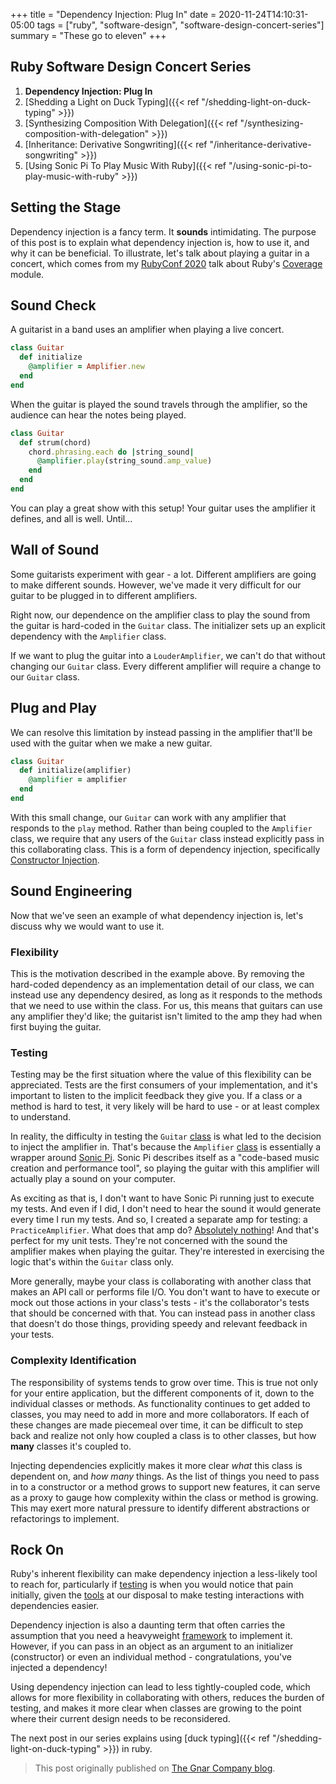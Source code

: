 +++
title = "Dependency Injection: Plug In"
date = 2020-11-24T14:10:31-05:00
tags = ["ruby", "software-design", "software-design-concert-series"]
summary = "These go to eleven"
+++

## Ruby Software Design Concert Series

1. __Dependency Injection: Plug In__
2. [Shedding a Light on Duck Typing]({{< ref "/shedding-light-on-duck-typing" >}})
3. [Synthesizing Composition With Delegation]({{< ref "/synthesizing-composition-with-delegation" >}})
4. [Inheritance: Derivative Songwriting]({{< ref "/inheritance-derivative-songwriting" >}})
5. [Using Sonic Pi To Play Music With Ruby]({{< ref "/using-sonic-pi-to-play-music-with-ruby" >}})

## Setting the Stage

Dependency injection is a fancy term. It __sounds__ intimidating. The purpose of
this post is to explain what dependency injection is, how to use it, and why it
can be beneficial. To illustrate, let's talk about playing a guitar in a
concert, which comes from my [RubyConf 2020](https://rubyconf.org/program/sessions#session-1044)
talk about Ruby's [Coverage](https://docs.ruby-lang.org/en/master/Coverage.html) module.

## Sound Check

A guitarist in a band uses an amplifier when playing a live concert.

```ruby
class Guitar
  def initialize
    @amplifier = Amplifier.new
  end
end
```

When the guitar is played the sound travels through the amplifier, so the
audience can hear the notes being played.

```ruby
class Guitar
  def strum(chord)
    chord.phrasing.each do |string_sound|
      @amplifier.play(string_sound.amp_value)
    end
  end
end
```

You can play a great show with this setup! Your guitar uses the amplifier it
defines, and all is well. Until...

## Wall of Sound

Some guitarists experiment with gear - a lot. Different amplifiers are going to
make different sounds. However, we've made it very difficult for our guitar to
be plugged in to different amplifiers.

Right now, our dependence on the amplifier class to play the sound from the
guitar is hard-coded in the `Guitar` class. The initializer sets up an explicit
dependency with the `Amplifier` class.

If we want to plug the guitar into a `LouderAmplifier`, we can't do that without
changing our `Guitar` class. Every different amplifier will require a change to
our `Guitar` class.

## Plug and Play

We can resolve this limitation by instead passing in the amplifier that'll be
used with the guitar when we make a new guitar.

```ruby
class Guitar
  def initialize(amplifier)
    @amplifier = amplifier
  end
end
```

With this small change, our `Guitar` can work with any amplifier that responds
to the `play` method. Rather than being coupled to the `Amplifier` class, we
require that any users of the `Guitar` class instead explicitly pass in this
collaborating class. This is a form of dependency injection, specifically
[Constructor Injection](https://martinfowler.com/articles/injection.html#ConstructorInjectionWithPicocontainer).

## Sound Engineering

Now that we've seen an example of what dependency injection is, let's discuss
why we would want to use it.

### Flexibility

This is the motivation described in the example above. By removing the
hard-coded dependency as an implementation detail of our class, we can instead
use any dependency desired, as long as it responds to the methods that we need
to use within the class. For us, this means that guitars can use any amplifier
they'd like; the guitarist isn't limited to the amp they had when first buying
the guitar.

### Testing

Testing may be the first situation where the value of this flexibility can be
appreciated. Tests are the first consumers of your implementation, and it's
important to listen to the implicit feedback they give you. If a class or a
method is hard to test, it very likely will be hard to use - or at least complex
to understand.

In reality, the difficulty in testing the `Guitar` [class](https://github.com/kevin-j-m/ruby_cover_band/blob/09e7b72b38dac09d4968afe1468eda53caaf294c/lib/ruby_cover_band/instruments/guitar.rb)
is what led to the decision to inject the amplifier in. That's because the
`Amplifier` [class](https://github.com/kevin-j-m/ruby_cover_band/blob/09e7b72b38dac09d4968afe1468eda53caaf294c/lib/ruby_cover_band/amplifier.rb)
is essentially a wrapper around [Sonic Pi](https://sonic-pi.net/). Sonic Pi
describes itself as a "code-based music creation and performance tool", so
playing the guitar with this amplifier will actually play a sound on your
computer.

As exciting as that is, I don't want to have Sonic Pi running just to execute my
tests. And even if I did, I don't need to hear the sound it would generate every
time I run my tests. And so, I created a separate amp for testing: a
`PracticeAmplifier`. What does that amp do? [Absolutely nothing](https://github.com/kevin-j-m/ruby_cover_band/blob/09e7b72b38dac09d4968afe1468eda53caaf294c/lib/ruby_cover_band/practice_amplifier.rb)!
And that's perfect for my unit tests. They're not concerned with the sound the
amplifier makes when playing the guitar. They're interested in exercising the
logic that's within the `Guitar` class only.

More generally, maybe your class is collaborating with another class that makes
an API call or performs file I/O. You don't want to have to execute or mock out
those actions in your class's tests - it's the collaborator's tests that should
be concerned with that. You can instead pass in another class that doesn't do
those things, providing speedy and relevant feedback in your tests.

### Complexity Identification

The responsibility of systems tends to grow over time. This is true not only for
your entire application, but the different components of it, down to the
individual classes or methods. As functionality continues to get added to
classes, you may need to add in more and more collaborators. If each of these
changes are made piecemeal over time, it can be difficult to step back and
realize not only how coupled a class is to other classes, but how __many__
classes it's coupled to.

Injecting dependencies explicitly makes it more clear *what* this class is
dependent on, and *how many* things. As the list of things you need to pass in to
a constructor or a method grows to support new features, it can serve
as a proxy to gauge how complexity within the class or method is growing. This
may exert more natural pressure to identify different abstractions or
refactorings to implement.

## Rock On

Ruby's inherent flexibility can make dependency injection a less-likely tool to
reach for, particularly if [testing](https://dhh.dk/2012/dependency-injection-is-not-a-virtue.html) is when you would notice that pain initially, given the [tools](https://www.youtube.com/watch?v=iEfpAp2sqiw) at our
disposal to make testing interactions with dependencies easier.

Dependency injection is also a daunting term that often carries the assumption
that you need a heavyweight [framework](https://en.wikipedia.org/wiki/Dependency_injection#Dependency_injection_frameworks) to implement it. However, if you can pass in an object as an argument to an initializer (constructor) or even an individual method - congratulations, you've injected a dependency!

Using dependency injection can lead to less tightly-coupled code, which
allows for more flexibility in collaborating with others, reduces the burden of
testing, and makes it more clear when classes are growing to the point where
their current design needs to be reconsidered.

The next post in our series explains using [duck typing]({{< ref "/shedding-light-on-duck-typing" >}}) in ruby.

> This post originally published on [The Gnar Company blog](https://blog.thegnar.co/dependency-injection-plug-in).
